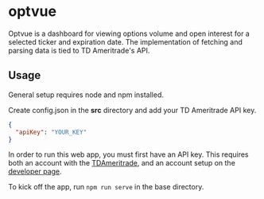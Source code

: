 # optvue

Optvue is a dashboard for viewing options volume and open interest for a selected ticker and expiration date.
The implementation of fetching and parsing data is tied to TD Ameritrade's API. 

## Usage

General setup requires node and npm installed. 

Create config.json in the __src__ directory and add your TD Ameritrade API key.
```json
{
  "apiKey": "YOUR_KEY"
}
```

In order to run this web app, you must first have an API key. This requires both an account with the
[TDAmeritrade](https://www.tdameritrade.com/home.page), and an account setup on the [developer page](https://developer.tdameritrade.com).

To kick off the app, run `npm run serve` in the base directory.
